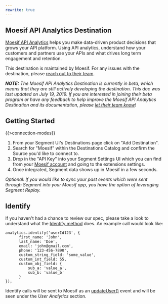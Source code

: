 ```yaml
---
rewrite: true
---
```


## Moesif API Analytics Destination

[Moesif API Analytics](https://www.moesif.com/?utm_source=segmentio&utm_medium=docs&utm_campaign=partners) helps you make data-driven product decisions that grows your API platform. Using API analytics, understand how your customers and partners use your APIs and what drives long term engagement and retention.

This destination is maintained by Moesif. For any issues with the destination, please [reach out to their team](mailto:support@moesif.com).

_**NOTE:** The Moesif API Analytics Destination is currently in beta, which means that they are still actively developing the destination. This doc was last updated on July 19, 2019. If you are interested in joining their beta program or have any feedback to help improve the Moesif API Analytics Destination and its documentation, please [let  their team know](mailto:support@moesif.com)!_

## Getting Started

{{>connection-modes}} 

1. From your Segment UI's Destinations page click on "Add Destination".
2. Search for "Moesif" within the Destinations Catalog and confirm the Source you'd like to connect to.
3. Drop in the "API Key" into your Segment Settings UI which you can find from your [Moesif account](https://www.moesif.com) and going to the extensions settings.
4. Once integrated, Segment data shows up in Moesif in a few seconds.

_Optional: If you would like to sync your past events which were sent through Segment into your Moesif app, you have the option of leveraging Segment Replay._


## Identify

If you haven't had a chance to review our spec, please take a look to understand what the [Identify method](https://segment.com/docs/spec/identify/) does. An example call would look like:

```
analytics.identify('userId123', {
      first_name: 'John',
      last_name: 'Doe',
      email: 'john@gmail.com',
      phone: '123-456-7890',
      custom_string_field: 'some_value',
      custom_int_field: 55,
      custom_obj_field: {
          sub_a: 'value_a',
          sub_b: 'value_b'
      }
});
```

Identify calls will be sent to Moesif as an [updateUser()](https://www.moesif.com/docs/getting-started/users/#the-update-user-endpoint?utm_source=segmentio&utm_medium=docs&utm_campaign=partners) event and will be seen under the _User Analytics_ section.